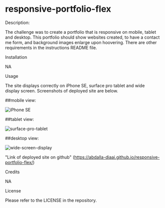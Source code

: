 # responsive-portfolio-flex

Description:

The challenge was to create a portfolio that is responsive on mobile, tablet and desktop. This portfolio should show websites created, to have a contact me form, and background images enlarge upon hoovering. There are other requirements in the instructions README file. 

Installation

NA

Usage

The site displays correctly on iPhone SE, surface pro tablet and wide display screen. Screenshots of deployed site are below. 

##mobile view:

![iPhone SE](https://github.com/abdalla-diaai/responsive-portfolio-flex/assets/56742529/dcdc7866-b251-4696-85c7-8b00b6518d53)

##tablet view: 

![surface-pro-tablet](https://github.com/abdalla-diaai/responsive-portfolio-flex/assets/56742529/de5d89f8-ad88-40de-95af-a3fbd3913f0a)

##desktop view: 

![wide-screen-display](https://github.com/abdalla-diaai/responsive-portfolio-flex/assets/56742529/5921a8cd-4c11-4a12-b86f-aea469e60f65)

"Link of deployed site on github" (https://abdalla-diaai.github.io/responsive-portfolio-flex/)

Credits

NA

License

Please refer to the LICENSE in the repository.
